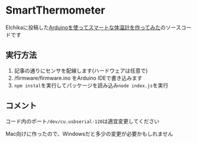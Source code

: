 # SmartThermometer

Elchikaに投稿した[Arduinoを使ってスマートな体温計を作ってみた](https://elchika.com/article/fa7963d6-b0da-400d-9595-e3870f0df368/)のソースコードです

## 実行方法

1. 記事の通りにセンサを配線します(ハードウェアは任意で)
2. /firmware/firmware.ino をArduino IDEで書き込みます
3. ```npm instal```を実行してパッケージを読み込み```node index.js```を実行

## コメント
コード内のポート```/dev/cu.usbserial-120```は適宜変更してください

Mac向けに作ったので、Windowsだと多少の変更が必要かもしれません
